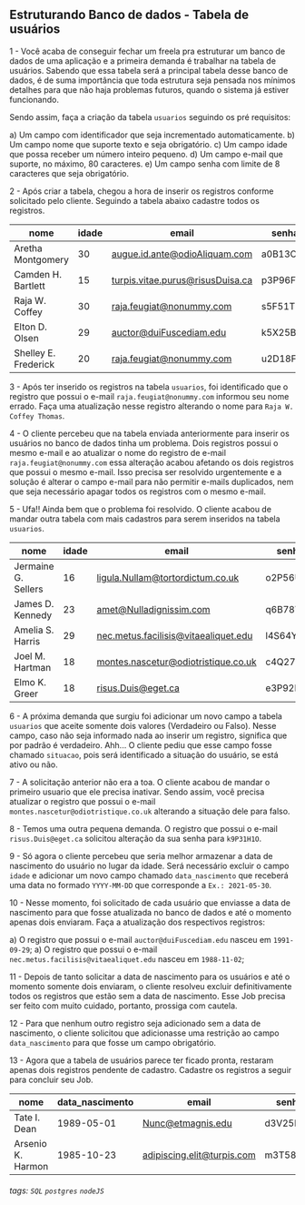 ## Estruturando Banco de dados - Tabela de usuários

1 - Você acaba de conseguir fechar um freela pra estruturar um banco de dados de uma aplicação e a primeira demanda é trabalhar na tabela de usuários. Sabendo que essa tabela será a principal tabela desse banco de dados, é de suma importância que toda estrutura seja pensada nos mínimos detalhes para que não haja problemas futuros, quando o sistema já estiver funcionando.

Sendo assim, faça a criação da tabela `usuarios` seguindo os pré requisitos:

a) Um campo com identificador que seja incrementado automaticamente.
b) Um campo nome que suporte texto e seja obrigatório.
c) Um campo idade que possa receber um número inteiro pequeno.
d) Um campo e-mail que suporte, no máximo, 80 caracteres.
e) Um campo senha com limite de 8 caracteres que seja obrigatório.

2 - Após criar a tabela, chegou a hora de inserir os registros conforme solicitado pelo cliente. Seguindo a tabela abaixo cadastre todos os registros.

| nome                 | idade | email                            | senha    |
| -------------------- | ----- | -------------------------------- | -------- |
| Aretha Montgomery    | 30    | augue.id.ante@odioAliquam.com    | a0B13O3L |
| Camden H. Bartlett   | 15    | turpis.vitae.purus@risusDuisa.ca | p3P96F3Q |
| Raja W. Coffey       | 30    | raja.feugiat@nonummy.com         | s5F51T7L |
| Elton D. Olsen       | 29    | auctor@duiFuscediam.edu          | k5X25B0R |
| Shelley E. Frederick | 20    | raja.feugiat@nonummy.com         | u2D18F6E |

3 - Após ter inserido os registros na tabela `usuarios`, foi identificado que o registro que possui o e-mail `raja.feugiat@nonummy.com` informou seu nome errado. Faça uma atualização nesse registro alterando o nome para `Raja W. Coffey Thomas`.

4 - O cliente percebeu que na tabela enviada anteriormente para inserir os usuários no banco de dados tinha um problema. Dois registros possui o mesmo e-mail e ao atualizar o nome do registro de e-mail `raja.feugiat@nonummy.com` essa alteração acabou afetando os dois registros que possui o mesmo e-mail. Isso precisa ser resolvido urgentemente e a solução é alterar o campo e-mail para não permitir e-mails duplicados, nem que seja necessário apagar todos os registros com o mesmo e-mail.

5 - Ufa!! Ainda bem que o problema foi resolvido. O cliente acabou de mandar outra tabela com mais cadastros para serem inseridos na tabela `usuarios`.

| nome                | idade | email                                | senha    |
| ------------------- | ----- | ------------------------------------ | -------- |
| Jermaine G. Sellers | 16    | ligula.Nullam@tortordictum.co.uk     | o2P56U9U |
| James D. Kennedy    | 23    | amet@Nulladignissim.com              | q6B78V3V |
| Amelia S. Harris    | 29    | nec.metus.facilisis@vitaealiquet.edu | l4S64Y3A |
| Joel M. Hartman     | 18    | montes.nascetur@odiotristique.co.uk  | c4Q27D7O |
| Elmo K. Greer       | 18    | risus.Duis@eget.ca                   | e3P92I7R |

6 - A próxima demanda que surgiu foi adicionar um novo campo a tabela `usuarios` que aceite somente dois valores (Verdadeiro ou Falso). Nesse campo, caso não seja informado nada ao inserir um registro, significa que por padrão é verdadeiro. Ahh... O cliente pediu que esse campo fosse chamado `situacao`, pois será identificado a situação do usuário, se está ativo ou não.

7 - A solicitação anterior não era a toa. O cliente acabou de mandar o primeiro usuario que ele precisa inativar. Sendo assim, você precisa atualizar o registro que possui o e-mail `montes.nascetur@odiotristique.co.uk` alterando a situação dele para falso.

8 - Temos uma outra pequena demanda. O registro que possui o e-mail `risus.Duis@eget.ca` solicitou alteração da sua senha para `k9P31H1O`.

9 - Só agora o cliente percebeu que seria melhor armazenar a data de nascimento do usuário no lugar da idade. Será necessário excluir o campo `idade` e adicionar um novo campo chamado `data_nascimento` que receberá uma data no formado `YYYY-MM-DD` que corresponde a `Ex.: 2021-05-30`.

10 - Nesse momento, foi solicitado de cada usuário que enviasse a data de nascimento para que fosse atualizada no banco de dados e até o momento apenas dois enviaram. Faça a atualização dos respectivos registros:

a) O registro que possui o e-mail `auctor@duiFuscediam.edu` nasceu em `1991-09-29`;
a) O registro que possui o e-mail `nec.metus.facilisis@vitaealiquet.edu` nasceu em `1988-11-02`;

11 - Depois de tanto solicitar a data de nascimento para os usuários e até o momento somente dois enviaram, o cliente resolveu excluir definitivamente todos os registros que estão sem a data de nascimento. Esse Job precisa ser feito com muito cuidado, portanto, prossiga com cautela.

12 - Para que nenhum outro registro seja adicionado sem a data de nascimento, o cliente solicitou que adicionasse uma restrição ao campo `data_nascimento` para que fosse um campo obrigatório.

13 - Agora que a tabela de usuários parece ter ficado pronta, restaram apenas dois registros pendente de cadastro. Cadastre os registros a seguir para concluir seu Job.

| nome              | data_nascimento | email                      | senha    |
| ----------------- | --------------- | -------------------------- | -------- |
| Tate I. Dean      | 1989-05-01      | Nunc@etmagnis.edu          | d3V25D6Y |
| Arsenio K. Harmon | 1985-10-23      | adipiscing.elit@turpis.com | m3T58S0C |

###### tags: `SQL` `postgres` `nodeJS`
